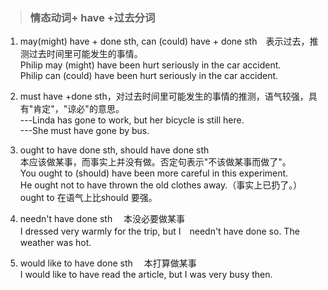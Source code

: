 >### 情态动词+ have +过去分词
 	
1. may(might) have + done sth, can (could) have + done sth　表示过去，推测过去时间里可能发生的事情。 <br>
Philip may (might) have been hurt seriously in the car accident. <br>
Philip can (could) have been hurt seriously in the car accident.

2. must have +done sth，对过去时间里可能发生的事情的推测，语气较强，具有"肯定"，"谅必"的意思。 <br>
---Linda has gone to work, but her bicycle is still here. <br>
---She must have gone by bus. <br>

3. ought to have done sth, should have done sth <br>
本应该做某事，而事实上并没有做。否定句表示"不该做某事而做了"。 <br>
You ought to (should) have been more careful in this experiment. <br>
He ought not to have thrown the old clothes away.（事实上已扔了。） <br>
ought to 在语气上比should 要强。

4. needn't have done sth　 本没必要做某事 <br>
I dressed very warmly for the trip, but I　needn't have done so. The weather was hot.

5. would like to have done sth　 本打算做某事　 <br>
I would like to have read the article, but I was very busy then.

